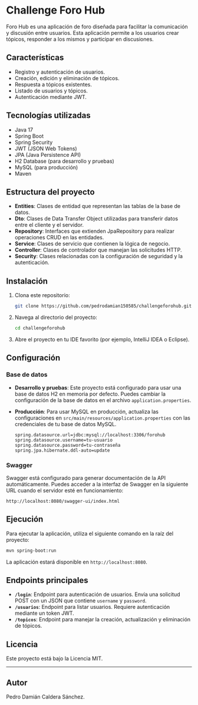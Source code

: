 # Challenge Foro Hub

Foro Hub es una aplicación de foro diseñada para facilitar la comunicación y discusión entre usuarios. Esta aplicación permite a los usuarios crear tópicos, responder a los mismos y participar en discusiones.

## Características

- Registro y autenticación de usuarios.
- Creación, edición y eliminación de tópicos.
- Respuesta a tópicos existentes.
- Listado de usuarios y tópicos.
- Autenticación mediante JWT.

## Tecnologías utilizadas

- Java 17
- Spring Boot
- Spring Security
- JWT (JSON Web Tokens)
- JPA (Java Persistence API)
- H2 Database (para desarrollo y pruebas)
- MySQL (para producción)
- Maven

## Estructura del proyecto

- **Entities**: Clases de entidad que representan las tablas de la base de datos.
- **Dto**: Clases de Data Transfer Object utilizadas para transferir datos entre el cliente y el servidor.
- **Repository**: Interfaces que extienden JpaRepository para realizar operaciones CRUD en las entidades.
- **Service**: Clases de servicio que contienen la lógica de negocio.
- **Controller**: Clases de controlador que manejan las solicitudes HTTP.
- **Security**: Clases relacionadas con la configuración de seguridad y la autenticación.

## Instalación

1. Clona este repositorio:

   ```bash
   git clone https://github.com/pedrodamian150585/challengeforohub.git
   ```

2. Navega al directorio del proyecto:

   ```bash
   cd challengeforohub
   ```

3. Abre el proyecto en tu IDE favorito (por ejemplo, IntelliJ IDEA o Eclipse).

## Configuración

### Base de datos

- **Desarrollo y pruebas**: Este proyecto está configurado para usar una base de datos H2 en memoria por defecto. Puedes cambiar la configuración de la base de datos en el archivo `application.properties`.

- **Producción**: Para usar MySQL en producción, actualiza las configuraciones en `src/main/resources/application.properties` con las credenciales de tu base de datos MySQL.

  ```properties
  spring.datasource.url=jdbc:mysql://localhost:3306/forohub
  spring.datasource.username=tu-usuario
  spring.datasource.password=tu-contraseña
  spring.jpa.hibernate.ddl-auto=update
  ```

### Swagger

Swagger está configurado para generar documentación de la API automáticamente. Puedes acceder a la interfaz de Swagger en la siguiente URL cuando el servidor esté en funcionamiento:

```
http://localhost:8080/swagger-ui/index.html
```

## Ejecución

Para ejecutar la aplicación, utiliza el siguiente comando en la raíz del proyecto:

```bash
mvn spring-boot:run
```

La aplicación estará disponible en `http://localhost:8080`.

## Endpoints principales

- **`/login`**: Endpoint para autenticación de usuarios. Envía una solicitud POST con un JSON que contiene `username` y `password`.
- **`/usuarios`**: Endpoint para listar usuarios. Requiere autenticación mediante un token JWT.
- **`/topicos`**: Endpoint para manejar la creación, actualización y eliminación de tópicos.

## Licencia

Este proyecto está bajo la Licencia MIT.

---

## Autor

Pedro Damián Caldera Sánchez.

